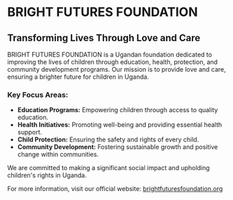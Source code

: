 # BRIGHT FUTURES FOUNDATION

## Transforming Lives Through Love and Care

BRIGHT FUTURES FOUNDATION is a Ugandan foundation dedicated to improving the lives of children through education, health, protection, and community development programs. Our mission is to provide love and care, ensuring a brighter future for children in Uganda.

### Key Focus Areas:
- **Education Programs:** Empowering children through access to quality education.
- **Health Initiatives:** Promoting well-being and providing essential health support.
- **Child Protection:** Ensuring the safety and rights of every child.
- **Community Development:** Fostering sustainable growth and positive change within communities.

We are committed to making a significant social impact and upholding children's rights in Uganda.

For more information, visit our official website: [brightfuturesfoundation.org](https://brightfuturesfoundation.org)
